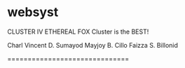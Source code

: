 # websyst

CLUSTER IV ETHEREAL FOX
Cluster is the BEST!

Charl Vincent D. Sumayod
Mayjoy B. Cillo
Faizza S. Billonid

==============================
